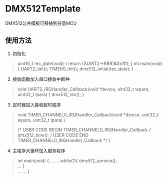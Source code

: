 # DMX512Template
DMX512公共模板可移植到任意MCU

## 使用方法

1. 初始化
> uint16_t rec_date(void)
> {
> 	return ((UART2->RBR)&0x1ff);
> }
> int main(void)
> {
> UART2_Init();
> TIMER0_Init();
> dmx512_initial(rec_date);
> }

2. 接收函数加入串口接收中断种
>void UART2_IRQHandler_Callback(void *device, uint32_t wpara, uint32_t lpara)
>{
>   			dmx512_rec();
>}

3. 定时器加入接收超时程序
>   void TIMER_CHANNEL0_IRQHandler_Callback(void *device, uint32_t wpara, uint32_t lpara)
>{
>
 >   /* USER CODE BEGIN TIMER_CHANNEL0_IRQHandler_Callback */
>dmx512_time();
>    /* USER CODE END TIMER_CHANNEL0_IRQHandler_Callback */
>}


4. 主程序大循环加入服务程序
>int main(void)
>{
>       ...
>       ...
>       while(1){
>           dmx512_service();	
>           ...
>           }		
>       ...
>       ...
   >}